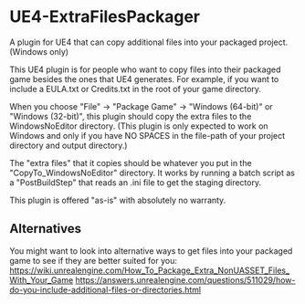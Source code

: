 # UE4-ExtraFilesPackager
A plugin for UE4 that can copy additional files into your packaged project. (Windows only) 

This UE4 plugin is for people who want to copy files into their packaged game besides the ones that UE4 generates. For example, if you want to include a EULA.txt or Credits.txt in the root of your game directory. 

When you choose "File" -> "Package Game" -> "Windows (64-bit)" or "Windows (32-bit)", this plugin should copy the extra files to the WindowsNoEditor directory. (This plugin is only expected to work on Windows and only if you have NO SPACES in the file-path of your project directory and output directory.)

The "extra files" that it copies should be whatever you put in the "CopyTo_WindowsNoEditor" directory. It works by running a batch script as a "PostBuildStep" that reads an .ini file to get the staging directory.

This plugin is offered "as-is" with absolutely no warranty.

## Alternatives
You might want to look into alternative ways to get files into your packaged game to see if they are better suited for you:
https://wiki.unrealengine.com/How_To_Package_Extra_NonUASSET_Files_With_Your_Game
https://answers.unrealengine.com/questions/511029/how-do-you-include-additional-files-or-directories.html
